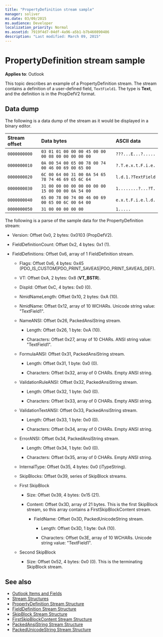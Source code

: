 ```yaml
---
title: "PropertyDefinition stream sample"
manager: soliver
ms.date: 03/09/2015
ms.audience: Developer
localization_priority: Normal
ms.assetid: 7919f4d7-04df-4a96-a5b1-b7b460890486
description: "Last modified: March 09, 2015"
---
```


# PropertyDefinition stream sample

**Applies to**: Outlook 
  
This topic describes an example of a PropertyDefinition stream. The stream contains a definition of a user-defined field,  `TextField1`. The type is **Text**, and the definition is in the PropDefV2 format.
  
## Data dump

The following is a data dump of the stream as it would be displayed in a binary editor.
  
|Stream offset|Data bytes|ASCII data|
|:-----|:-----|:-----|
| `0000000000` <br/> | `03 01 01 00 00 00 45 00 00 00 08 00 00 00 00 00` <br/> | `???...E...?.....` <br/> |
| `0000000010` <br/> | `0A 00 54 00 65 00 78 00 74 00 46 00 69 00 65 00` <br/> | `?.T.e.x.t.F.i.e.` <br/> |
| `0000000020` <br/> | `6C 00 64 00 31 00 0A 54 65 78 74 46 69 65 6C 64` <br/> | `l.d.1.?TextField` <br/> |
| `0000000030` <br/> | `31 00 00 00 00 00 00 00 00 15 00 00 00 0A 54 00` <br/> | `1........?...?T.` <br/> |
| `0000000040` <br/> | `65 00 78 00 74 00 46 00 69 00 65 00 6C 00 64 00` <br/> | `e.x.t.F.i.e.l.d.` <br/> |
| `0000000050` <br/> | `31 00 00 00 00 00` <br/> | `1.....` <br/> |
   
The following is a parse of the sample data for the PropertyDefinition stream:
  
- Version: Offset 0x0, 2 bytes: 0x0103 (PropDefV2).
    
- FieldDefinitionCount: Offset 0x2, 4 bytes: 0x1 (1).
    
- FieldDefinitions: Offset 0x6, array of 1 FieldDefinition stream.
    
  - Flags: Offset 0x6, 4 bytes: 0x45 (PDO_IS_CUSTOM|PDO_PRINT_SAVEAS|PDO_PRINT_SAVEAS_DEF).
    
  - VT: Offset 0xA, 2 bytes: 0x8 (**VT_BSTR**).
    
  - DispId: Offset 0xC, 4 bytes: 0x0 (0).
    
  - NmidNameLength: Offset 0x10, 2 bytes: 0xA (10).
    
  - NmidName: Offset 0x12, array of 10 WCHARs. Unicode string value: "TextField1".
    
  - NameANSI: Offset 0x26, PackedAnsiString stream.
    
    - Length: Offset 0x26, 1 byte: 0xA (10).
      
    - Characters: Offset 0x27, array of 10 CHARs. ANSI string value: "TextField1".
    
  - FormulaANSI: Offset 0x31, PackedAnsiString stream.
    
    - Length: Offset 0x31, 1 byte: 0x0 (0).
      
    - Characters: Offset 0x32, array of 0 CHARs. Empty ANSI string.
    
  - ValidationRuleANSI: Offset 0x32, PackedAnsiString stream.
    
    - Length: Offset 0x32, 1 byte: 0x0 (0).
      
    - Characters: Offset 0x33, array of 0 CHARs. Empty ANSI string.
    
  - ValidationTextANSI: Offset 0x33, PackedAnsiString stream.
    
    - Length: Offset 0x33, 1 byte: 0x0 (0).
      
    - Characters: Offset 0x34, array of 0 CHARs. Empty ANSI string.
    
  - ErrorANSI: Offset 0x34, PackedAnsiString stream.
    
    - Length: Offset 0x34, 1 byte: 0x0 (0).
      
    - Characters: Offset 0x35, array of 0 CHARs. Empty ANSI string.
    
  - InternalType: Offset 0x35, 4 bytes: 0x0 (iTypeString).
    
  - SkipBlocks: Offset 0x39, series of SkipBlock streams.
    
  - First SkipBlock
    
    - Size: Offset 0x39, 4 bytes: 0x15 (21).
      
    - Content: Offset 0x3D, array of 21 bytes. This is the first SkipBlock stream, so this array contains a FirstSkipBlockContent stream.
      
      - FieldName: Offset 0x3D, PackedUnicodeString stream.
        
        - Length: Offset 0x3D, 1 byte: 0xA (10).
          
        - Characters: Offset 0x3E, array of 10 WCHARs. Unicode string value: "TextField1".
    
  - Second SkipBlock
    
    - Size: Offset 0x52, 4 bytes: 0x0 (0). This is the terminating SkipBlock stream.
    
## See also

- [Outlook Items and Fields](outlook-items-and-fields.md)
- [Stream Structures](stream-structures.md)
- [PropertyDefinition Stream Structure](propertydefinition-stream-structure.md)
- [FieldDefinition Stream Structure](fielddefinition-stream-structure.md)
- [SkipBlock Stream Structure](skipblock-stream-structure.md)
- [FirstSkipBlockContent Stream Structure](firstskipblockcontent-stream-structure.md)
- [PackedAnsiString Stream Structure](packedansistring-stream-structure.md)
- [PackedUnicodeString Stream Structure](packedunicodestring-stream-structure.md)

